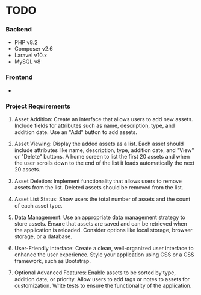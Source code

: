# TODO

### Backend
- PHP v8.2
- Composer v2.6
- Laravel v10.x
- MySQL v8

### Frontend
- 


### Project Requirements
1. Asset Addition:
Create an interface that allows users to add new assets.
Include fields for attributes such as name, description, type, and addition date.
Use an "Add" button to add assets.

2. Asset Viewing:
Display the added assets as a list.
Each asset should include attributes like name, description, type, addition date, and "View" or "Delete" buttons.
A home screen to list the first 20 assets and when the user scrolls down to the end of the list it loads automatically the next 20 assets.

3. Asset Deletion:
Implement functionality that allows users to remove assets from the list.
Deleted assets should be removed from the list.

4. Asset List Status:
Show users the total number of assets and the count of each asset type.

5. Data Management:
Use an appropriate data management strategy to store assets.
Ensure that assets are saved and can be retrieved when the application is reloaded. Consider options like local storage, browser storage, or a database.

6. User-Friendly Interface:
Create a clean, well-organized user interface to enhance the user experience.
Style your application using CSS or a CSS framework, such as Bootstrap.

7. Optional Advanced Features:
Enable assets to be sorted by type, addition date, or priority.
Allow users to add tags or notes to assets for customization.
Write tests to ensure the functionality of the application.